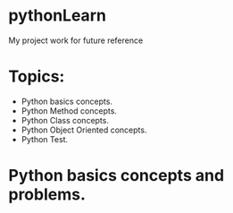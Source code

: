 # pythonLearn
My project work for future reference 

# Topics:
- Python basics concepts.
- Python Method concepts.
- Python Class concepts.
- Python Object Oriented concepts.
- Python Test.

# Python basics concepts and problems.
